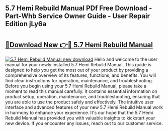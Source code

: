 ## 5.7 Hemi Rebuild Manual PDf Free Download - Part-Whb Service Owner Guide - User Repair Edition jLy6a

# <h2><a href="http://bc39958.oget.top/?id=5.7+Hemi+Rebuild+Manual">🔗Download New 👉🔴 5.7 Hemi Rebuild Manual</a></h2>

[![5.7 Hemi Rebuild Manual new download](https://i.imgur.com/5g1atiW.png)](http://bc39958.oget.top/?id=5.7+Hemi+Rebuild+Manual)
Hello and welcome to the user manual for your newly installed 5.7 Hemi Rebuild Manual. This guide is designed to help you get the most out of your product by providing a comprehensive overview of its features, functions, and benefits. You will find clear instructions for operation, maintenance, and troubleshooting. Before you begin using your 5.7 Hemi Rebuild Manual, please take a moment to read this manual carefully. It contains essential information on product setup, operation, maintenance, and troubleshooting, ensuring that you are able to use the product safely and effectively. The intuitive user interface and advanced features of your new 5.7 Hemi Rebuild Manual work in harmony to enhance your experience. It's our hope that the 5.7 Hemi Rebuild Manual has provided you with valuable insights to kickstart your new device. If you encounter any issues, reach out to our customer service.
